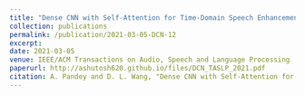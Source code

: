 ```yaml
---
title: "Dense CNN with Self-Attention for Time-Domain Speech Enhancement"
collection: publications
permalink: /publication/2021-03-05-DCN-12
excerpt: 
date: 2021-03-05
venue: IEEE/ACM Transactions on Audio, Speech and Language Processing
paperurl: http://ashutosh620.github.io/files/DCN_TASLP_2021.pdf
citation: A. Pandey and D. L. Wang, "Dense CNN with Self-Attention for Time-Domain Speech Enhancement," in <i>IEEE/ACM Transactions on Audio, Speech and Language Processing</i>, in press, 2020.
---
```

